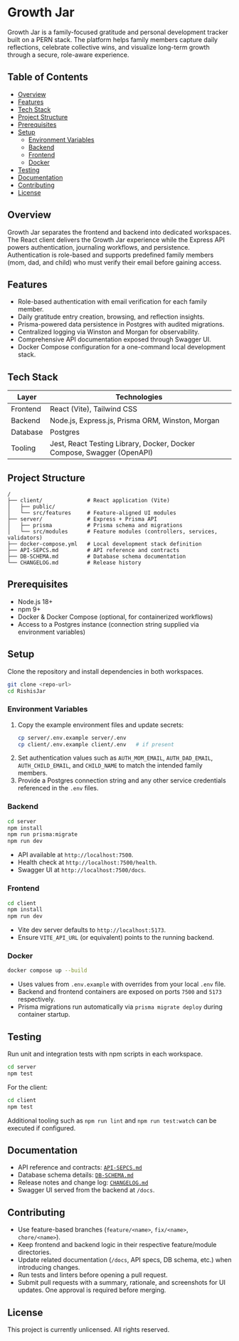 # Growth Jar

Growth Jar is a family-focused gratitude and personal development tracker built on a PERN stack. The platform helps family members capture daily reflections, celebrate collective wins, and visualize long-term growth through a secure, role-aware experience.

## Table of Contents
- [Overview](#overview)
- [Features](#features)
- [Tech Stack](#tech-stack)
- [Project Structure](#project-structure)
- [Prerequisites](#prerequisites)
- [Setup](#setup)
  - [Environment Variables](#environment-variables)
  - [Backend](#backend)
  - [Frontend](#frontend)
  - [Docker](#docker)
- [Testing](#testing)
- [Documentation](#documentation)
- [Contributing](#contributing)
- [License](#license)

## Overview
Growth Jar separates the frontend and backend into dedicated workspaces. The React client delivers the Growth Jar experience while the Express API powers authentication, journaling workflows, and persistence. Authentication is role-based and supports predefined family members (mom, dad, and child) who must verify their email before gaining access.

## Features
- Role-based authentication with email verification for each family member.
- Daily gratitude entry creation, browsing, and reflection insights.
- Prisma-powered data persistence in Postgres with audited migrations.
- Centralized logging via Winston and Morgan for observability.
- Comprehensive API documentation exposed through Swagger UI.
- Docker Compose configuration for a one-command local development stack.

## Tech Stack
| Layer      | Technologies |
| ---------- | ------------ |
| Frontend   | React (Vite), Tailwind CSS |
| Backend    | Node.js, Express.js, Prisma ORM, Winston, Morgan |
| Database   | Postgres |
| Tooling    | Jest, React Testing Library, Docker, Docker Compose, Swagger (OpenAPI) |

## Project Structure
```
/
├── client/              # React application (Vite)
│   ├── public/
│   └── src/features     # Feature-aligned UI modules
├── server/              # Express + Prisma API
│   ├── prisma           # Prisma schema and migrations
│   └── src/modules      # Feature modules (controllers, services, validators)
├── docker-compose.yml   # Local development stack definition
├── API-SEPCS.md         # API reference and contracts
├── DB-SCHEMA.md         # Database schema documentation
└── CHANGELOG.md         # Release history
```

## Prerequisites
- Node.js 18+
- npm 9+
- Docker & Docker Compose (optional, for containerized workflows)
- Access to a Postgres instance (connection string supplied via environment variables)

## Setup
Clone the repository and install dependencies in both workspaces.

```bash
git clone <repo-url>
cd RishisJar
```

### Environment Variables
1. Copy the example environment files and update secrets:
   ```bash
   cp server/.env.example server/.env
   cp client/.env.example client/.env   # if present
   ```
2. Set authentication values such as `AUTH_MOM_EMAIL`, `AUTH_DAD_EMAIL`, `AUTH_CHILD_EMAIL`, and `CHILD_NAME` to match the intended family members.
3. Provide a Postgres connection string and any other service credentials referenced in the `.env` files.

### Backend
```bash
cd server
npm install
npm run prisma:migrate
npm run dev
```
- API available at `http://localhost:7500`.
- Health check at `http://localhost:7500/health`.
- Swagger UI at `http://localhost:7500/docs`.

### Frontend
```bash
cd client
npm install
npm run dev
```
- Vite dev server defaults to `http://localhost:5173`.
- Ensure `VITE_API_URL` (or equivalent) points to the running backend.

### Docker
```bash
docker compose up --build
```
- Uses values from `.env.example` with overrides from your local `.env` file.
- Backend and frontend containers are exposed on ports `7500` and `5173` respectively.
- Prisma migrations run automatically via `prisma migrate deploy` during container startup.

## Testing
Run unit and integration tests with npm scripts in each workspace.

```bash
cd server
npm test
```

For the client:
```bash
cd client
npm test
```

Additional tooling such as `npm run lint` and `npm run test:watch` can be executed if configured.

## Documentation
- API reference and contracts: [`API-SEPCS.md`](./API-SEPCS.md)
- Database schema details: [`DB-SCHEMA.md`](./DB-SCHEMA.md)
- Release notes and change log: [`CHANGELOG.md`](./CHANGELOG.md)
- Swagger UI served from the backend at `/docs`.

## Contributing
- Use feature-based branches (`feature/<name>`, `fix/<name>`, `chore/<name>`).
- Keep frontend and backend logic in their respective feature/module directories.
- Update related documentation (`/docs`, API specs, DB schema, etc.) when introducing changes.
- Run tests and linters before opening a pull request.
- Submit pull requests with a summary, rationale, and screenshots for UI updates. One approval is required before merging.

## License
This project is currently unlicensed. All rights reserved.
